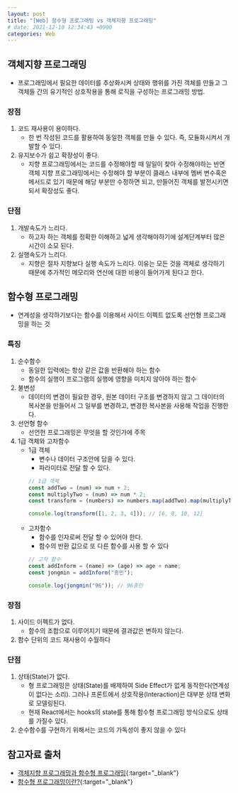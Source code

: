 ```yaml
---
layout: post
title: "[Web] 함수형 프로그래밍 vs 객체지향 프로그래밍"
# date: 2021-12-10 12:34:43 +0900
categories: Web
---
```


## 객체지향 프로그래밍
- 프로그래밍에서 필요한 데이터를 추상화시켜 상태와 행위를 가진 객체를 만들고 그 객체들 간의 유기적인 상호작용을 통해 로직을 구성하는 프로그래밍 방법.
### 장점
1. 코드 재사용이 용이하다.
    - 한 번 작성된 코드를 활용하여 동일한 객체를 만들 수 있다. 즉, 모듈화시켜서 개발할 수 있다.
2. 유지보수가 쉽고 확장성이 좋다.
    -  지향 프로그래밍에서는 코드를 수정해야할 때 일일이 찾아 수정해야하는 반면 객체 지향 프로그래밍에서는 수정해야 할 부분이 클래스 내부에 멤버 변수혹은 메서드로 있기 때문에 해당 부분만 수정하면 되고, 만들어진 객체를 발전시키면 되서 확장성도 좋다.

### 단점
1. 개발속도가 느리다.
    - 하고자 하는 객체를 정확한 이해하고 넓게 생각해야하기에 설계단계부터 많은 시간이 소모 된다.
2. 실행속도가 느리다.
    -  지향은 절차 지향보다 실행 속도가 느리다. 이유는 모든 것을 객체로 생각하기 때문에 추가적인 메모리와 연산에 대한 비용이 들어가게 된다고 한다.

## 함수형 프로그래밍
- 연계성을 생각하기보다는 함수를 이용해서 사이드 이펙트 없도록 선언형 프로그래밍을 하는 것
### 특징
1. 순수함수
    - 동일한 입력에는 항상 같은 값을 반환해야 하는 함수
    - 함수의 실행이 프로그램의 실행에 영향을 미치지 않아야 하는 함수
2. 불변성
    - 데이터의 변경이 필요한 경우, 원본 데이터 구조를 변경하지 않고 그 데이터의 복사본을 만들어서 그 일부를 변경하고, 변경한 복사본을 사용해 작업을 진행한다.
3. 선언형 함수
    - 선언헌 프로그래밍은 무엇을 할 것인가에 주목
4. 1급 객체와 고차함수
    - 1급 객체
      - 변수나 데이터 구조안에 담을 수 있다.
      - 파라미터로 전달 할 수 있다.
      ```javascript
      // 1급 객체
      const addTwo = (num) => num + 2;
      const multiplyTwo = (num) => num * 2;
      const transform = (numbers) => numbers.map(addTwo).map(multiplyTwo);

      console.log(transform([1, 2, 3, 4])); // [6, 8, 10, 12]
      ```
    - 고차함수
      - 함수를 인자로써 전달 할 수 있어야 한다.
      - 함수의 반환 값으로 또 다른 함수를 사용 할 수 있다
      ```javascript
      // 고차 함수
      const addInform = (name) => (age) => age + name;
      const jongmin = addInform("종민");

      console.log(jongmin("96")); // 96종민
      ```

### 장점
1. 사이드 이펙트가 없다.
    - 함수의 조합으로 이루어지기 때문에 결과값은 변하지 않는다.
2. 함수 단위의 코드 재사용이 수월하다

### 단점
1. 상태(State)가 없다.
    - 형 프로그래밍은 상태(State)를 배제하여 Side Effect가 없게 동작한다(연계성이 없다는 소리). 그러나 프론트에서 상호작용(Interaction)은 대부분 상태 변화로 모델링된다.
    -  현재 React에서는 hooks의 state를 통해 함수형 프로그래밍 방식으로도 상태를 가질수 있다.
2. 순수함수를 구현하기 위해서는 코드의 가독성이 좋지 않을 수 있다

## 참고자료 출처

- [객체지향 프로그래밍과 함수형 프로그래밍](https://velog.io/@huurray/%EA%B0%9D%EC%B2%B4%EC%A7%80%ED%96%A5-%ED%94%84%EB%A1%9C%EA%B7%B8%EB%9E%98%EB%B0%8D%EA%B3%BC-%ED%95%A8%EC%88%98%ED%98%95-%ED%94%84%EB%A1%9C%EA%B7%B8%EB%9E%98%EB%B0%8D){:target="\_blank"}
- [함수형 프로그래밍이란?](https://jongminfire.dev/%ED%95%A8%EC%88%98%ED%98%95-%ED%94%84%EB%A1%9C%EA%B7%B8%EB%9E%98%EB%B0%8D%EC%9D%B4%EB%9E%80){:target="\_blank"}
